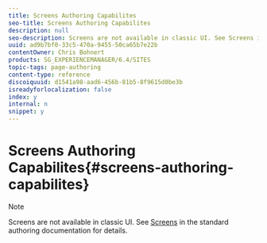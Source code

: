 ```yaml
---
title: Screens Authoring Capabilites
seo-title: Screens Authoring Capabilites
description: null
seo-description: Screens are not available in classic UI. See Screens in the standard authoring documentation for details.
uuid: ad9b7bf0-33c5-470a-9455-50ca65b7e22b
contentOwner: Chris Bohnert
products: SG_EXPERIENCEMANAGER/6.4/SITES
topic-tags: page-authoring
content-type: reference
discoiquuid: d1541a98-aad6-456b-81b5-8f9615d0be3b
isreadyforlocalization: false
index: y
internal: n
snippet: y
---
```


# Screens Authoring Capabilites{#screens-authoring-capabilites}

>[!NOTE]
>
>Screens are not available in classic UI. See [Screens](/content/help/en/experience-manager/6-4/screens/using/authoring-screens) in the standard authoring documentation for details.

